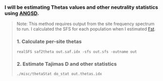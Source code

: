 ### I will be estimating Thetas values and other neutrality statistics using [ANGSD](http://popgen.dk/angsd/index.php/Thetas,Tajima,Neutrality_tests).

> Note: This method requires output from the site frequency spectrum to run. I calculated the SFS for each population when I estimated [Fst](https://github.com/gausec/KingRailPopGen/blob/main/analyses/ANGSD/FST.md).
>
> ### 1. Calculate per-site thetas
> ```
> realSFS saf2theta out.saf.idx -sfs out.sfs -outname out
> ```
>
> ### 2. Estimate Tajimas D and other statistics
> ```
> ./misc/thetaStat do_stat out.thetas.idx
> ```
